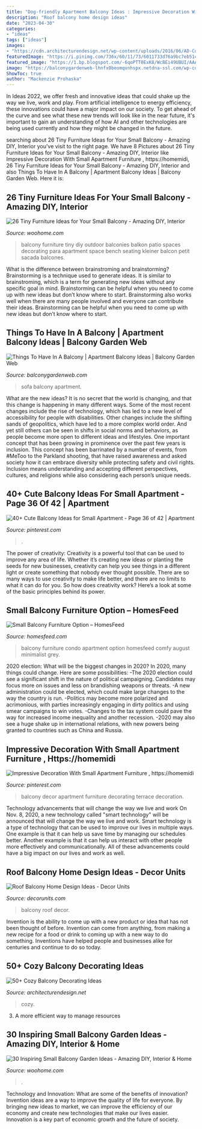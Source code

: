 ```yaml
---
title: "Dog-friendly Apartment Balcony Ideas : Impressive Decoration With Small Apartment Furniture , Https://homemidi"
description: "Roof balcony home design ideas"
date: "2023-04-30"
categories:
- "ideas"
tags: ["ideas"]
images:
- "https://cdn.architecturendesign.net/wp-content/uploads/2016/06/AD-Cozy-Balcony-Decorating-Ideas-17.jpg"
featuredImage: "https://i.pinimg.com/736x/60/11/73/6011733d76a9bc7eb51cb3a2eec6879f.jpg"
featured_image: "https://1.bp.blogspot.com/-6qoPTT0ExK8/WcBEi49UBUI/AAAAAAAA6P0/sMKJuXPa1KA1PKH4BEOroIhFb9PiZU_ogCLcBGAs/s1600/14.jpg"
image: "https://balconygardenweb-lhnfx0beomqvnhspx.netdna-ssl.com/wp-content/uploads/2016/08/Sofa-3.jpeg"
ShowToc: true
author: "Mackenzie Prohaska"
---
```



In Ideas 2022, we offer fresh and innovative ideas that could shake up the way we live, work and play. From artificial intelligence to energy efficiency, these innovations could have a major impact on our society. To get ahead of the curve and see what these new trends will look like in the near future, it's important to gain an understanding of how AI and other technologies are being used currently and how they might be changed in the future.

	

		
searching about 26 Tiny Furniture Ideas for Your Small Balcony - Amazing DIY, Interior you've visit to the right page. We have 8 Pictures about 26 Tiny Furniture Ideas for Your Small Balcony - Amazing DIY, Interior like Impressive Decoration With Small Apartment Furniture , https://homemidi, 26 Tiny Furniture Ideas for Your Small Balcony - Amazing DIY, Interior and also Things To Have In A Balcony | Apartment Balcony Ideas | Balcony Garden Web. Here it is:
		
    
## 26 Tiny Furniture Ideas For Your Small Balcony - Amazing DIY, Interior

<img loading=lazy src="http://www.woohome.com/wp-content/uploads/2016/01/tiny-balcony-furniture-14.jpg" onerror="this.onerror=null;this.src='https://tse1.mm.bing.net/th?id=OIP.lALd_rJZmVWn_Y4x8vFLDQHaJ4&amp;pid=15.1';" alt="26 Tiny Furniture Ideas for Your Small Balcony - Amazing DIY, Interior">

_Source: woohome.com_

>balcony furniture tiny diy outdoor balconies balkon patio spaces decorating para apartment space bench seating kleiner balcon petit sacada balcones. 

	

What is the difference between brainstroming and brainstorming?
Brainstorming is a technique used to generate ideas. It is similar to brainstroming, which is a term for generating new ideas without any specific goal in mind. Brainstorming can be helpful when you need to come up with new ideas but don’t know where to start.  Brainstorming also works well when there are many people involved and everyone can contribute their ideas. Brainstorming can be helpful when you need to come up with new ideas but don’t know where to start.

    
## Things To Have In A Balcony | Apartment Balcony Ideas | Balcony Garden Web

<img loading=lazy src="https://balconygardenweb-lhnfx0beomqvnhspx.netdna-ssl.com/wp-content/uploads/2016/08/Sofa-3.jpeg" onerror="this.onerror=null;this.src='https://tse2.mm.bing.net/th?id=OIP.Vm3V2YSYhPZCv2MQuCj1JQHaFQ&amp;pid=15.1';" alt="Things To Have In A Balcony | Apartment Balcony Ideas | Balcony Garden Web">

_Source: balconygardenweb.com_

>sofa balcony apartment. 

	

What are the new ideas?
It is no secret that the world is changing, and that this change is happening in many different ways. Some of the most recent changes include the rise of technology, which has led to a new level of accessibility for people with disabilities. Other changes include the shifting sands of geopolitics, which have led to a more complex world order. And yet still others can be seen in shifts in social norms and behaviors, as people become more open to different ideas and lifestyles.
One important concept that has been growing in prominence over the past few years is inclusion. This concept has been barrinated by a number of events, from #MeToo to the Parkland shooting, that have raised awareness and asked society how it can embrace diversity while protecting safety and civil rights. Inclusion means understanding and accepting different perspectives, cultures, and religions while also considering each person’s unique needs.

    
## 40+ Cute Balcony Ideas For Small Apartment - Page 36 Of 42 | Apartment

<img loading=lazy src="https://i.pinimg.com/originals/3b/80/41/3b8041f4928779992300aff7498d3aac.jpg" onerror="this.onerror=null;this.src='https://tse1.mm.bing.net/th?id=OIP.wMA013bu1U0IkcgYF0g0hAHaLH&amp;pid=15.1';" alt="40+ Cute Balcony Ideas for Small Apartment - Page 36 of 42 | Apartment">

_Source: pinterest.com_

>. 

	

The power of creativity:
Creativity is a powerful tool that can be used to improve any area of life. Whether it’s creating new ideas or planting the seeds for new businesses, creativity can help you see things in a different light or create something that nobody ever thought possible. There are so many ways to use creativity to make life better, and there are no limits to what it can do for you. So how does creativity work? Here’s a look at some of the basic principles behind its power.

    
## Small Balcony Furniture Option – HomesFeed

<img loading=lazy src="https://homesfeed.com/wp-content/uploads/2015/11/Minimalist-Design-With-Grey-Small-Balcony-Furniture.jpg" onerror="this.onerror=null;this.src='https://tse4.mm.bing.net/th?id=OIP.Oy8UAObjMw1raKC9hvYXPwHaJ4&amp;pid=15.1';" alt="Small Balcony Furniture Option – HomesFeed">

_Source: homesfeed.com_

>balcony furniture condo apartment option homesfeed comfy august minimalist grey. 

	

2020 election: What will be the biggest changes in 2020?
In 2020, many things could change. Here are some possibilities:
-The 2020 election could see a significant shift in the nature of political campaigning. Candidates may focus more on issues and less on brandishing weapons or threats. 
-A new administration could be elected, which could make large changes to the way the country is run. 
-Politics may become more polarized and acrimonious, with parties increasingly engaging in dirty politics and using smear campaigns to win votes. 
-Changes to the tax system could pave the way for increased income inequality and another recession. 
-2020 may also see a huge shake up in international relations, with new powers being granted to countries such as China and Russia.

    
## Impressive Decoration With Small Apartment Furniture , Https://homemidi

<img loading=lazy src="https://i.pinimg.com/736x/60/11/73/6011733d76a9bc7eb51cb3a2eec6879f.jpg" onerror="this.onerror=null;this.src='https://tse3.mm.bing.net/th?id=OIP.BissDsWdSCl0z0HYRPHqtwHaLH&amp;pid=15.1';" alt="Impressive Decoration With Small Apartment Furniture , https://homemidi">

_Source: pinterest.com_

>balcony decor apartment furniture decorating terrace decoration. 

	

Technology advancements that will change the way we live and work
On Nov. 8, 2020, a new technology called "smart technology" will be announced that will change the way we live and work. Smart technology is a type of technology that can be used to improve our lives in multiple ways. One example is that it can help us save time by managing our schedules better. Another example is that it can help us interact with other people more effectively and communicationally. All of these advancements could have a big impact on our lives and work as well.

    
## Roof Balcony Home Design Ideas - Decor Units

<img loading=lazy src="https://1.bp.blogspot.com/-6qoPTT0ExK8/WcBEi49UBUI/AAAAAAAA6P0/sMKJuXPa1KA1PKH4BEOroIhFb9PiZU_ogCLcBGAs/s1600/14.jpg" onerror="this.onerror=null;this.src='https://tse3.mm.bing.net/th?id=OIP.fEATIyjS90OY-ZyWWW69ggHaF6&amp;pid=15.1';" alt="Roof Balcony Home Design Ideas - Decor Units">

_Source: decorunits.com_

>balcony roof decor. 

	

Invention is the ability to come up with a new product or idea that has not been thought of before. Invention can come from anything, from making a new recipe for a food or drink to coming up with a new way to do something. Inventions have helped people and businesses alike for centuries and continue to do so today.

    
## 50+ Cozy Balcony Decorating Ideas

<img loading=lazy src="https://cdn.architecturendesign.net/wp-content/uploads/2016/06/AD-Cozy-Balcony-Decorating-Ideas-17.jpg" onerror="this.onerror=null;this.src='https://tse2.mm.bing.net/th?id=OIP.pUdFRKV9O5BPNrFJg5fmWgHaKa&amp;pid=15.1';" alt="50+ Cozy Balcony Decorating Ideas">

_Source: architecturendesign.net_

>cozy. 

	

3. A more efficient way to manage resources

    
## 30 Inspiring Small Balcony Garden Ideas - Amazing DIY, Interior &amp; Home

<img loading=lazy src="http://media-cache-ec3.pinimg.com/originals/de/f8/77/def8770d87c50f02518a15d6938e69b1.jpg" onerror="this.onerror=null;this.src='https://tse2.mm.bing.net/th?id=OIP.veTsjaOO39Vc4RunYidpngHaJs&amp;pid=15.1';" alt="30 Inspiring Small Balcony Garden Ideas - Amazing DIY, Interior &amp; Home">

_Source: woohome.com_

>. 

	

Technology and Innovation: What are some of the benefits of innovation?
Invention ideas are a way to improve the quality of life for everyone. By bringing new ideas to market, we can improve the efficiency of our economy and create new technologies that make our lives easier. Innovation is a key part of economic growth and the future of society.

